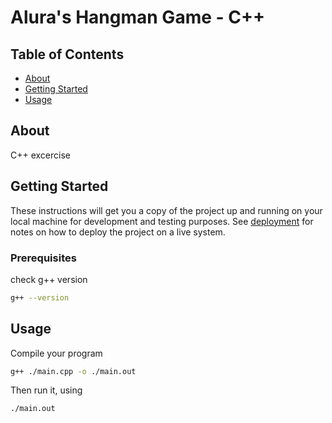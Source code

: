 # Alura's Hangman Game - C++

## Table of Contents

- [About](#about)
- [Getting Started](#getting_started)
- [Usage](#usage)

## About <a name = "about"></a>

C++ excercise

## Getting Started <a name = "getting_started"></a>

These instructions will get you a copy of the project up and running on your local machine for development and testing purposes. See [deployment](#deployment) for notes on how to deploy the project on a live system.

### Prerequisites

check g++ version

```bash
g++ --version
```


## Usage <a name = "usage"></a>

Compile your program
```bash
g++ ./main.cpp -o ./main.out
```

Then run it, using
```bash
./main.out
```